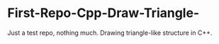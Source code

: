 # First-Repo-Cpp-Draw-Triangle-
Just a test repo, nothing much.
Drawing triangle-like structure in C++.
